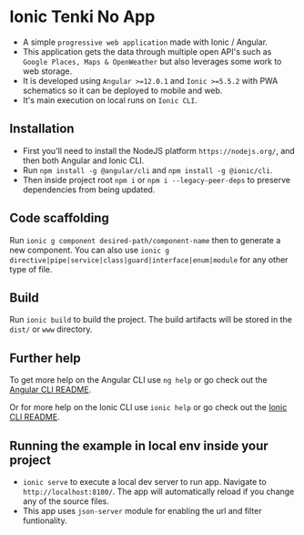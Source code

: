 # Ionic Tenki No App

* A simple `progressive web application` made with Ionic / Angular.
* This application gets the data through multiple open API's such as `Google Places, Maps & OpenWeather` but also leverages some work to web storage.
* It is developed using `Angular >=12.0.1` and `Ionic >=5.5.2` with PWA schematics so it can be deployed to mobile and web.
* It's main execution on local runs on  `Ionic CLI`.


## Installation

* First you'll need to install the NodeJS platform `https://nodejs.org/`, and then both Angular and Ionic CLI.
* Run `npm install -g @angular/cli` and `npm install -g @ionic/cli`.
* Then inside project root `npm i` or `npm i --legacy-peer-deps` to preserve dependencies from being updated.

## Code scaffolding

Run `ionic g component desired-path/component-name` then to generate a new component. You can also use `ionic g directive|pipe|service|class|guard|interface|enum|module` for any other type of file.


## Build

Run `ionic build` to build the project. The build artifacts will be stored in the `dist/` or `www` directory.


## Further help

To get more help on the Angular CLI use `ng help` or go check out the [Angular CLI README](https://github.com/angular/angular-cli/blob/master/README.md).

Or for more help on the Ionic CLI use `ionic help` or go check out the [Ionic CLI README](https://github.com/ionic-team/ionic-cli/blob/develop/README.md).

## Running the example in local env inside your project

* `ionic serve` to execute a local dev server to run app. Navigate to `http://localhost:8100/`. The app will automatically reload if you change any of the source files.
* This app uses `json-server` module for enabling the url and filter funtionality.
